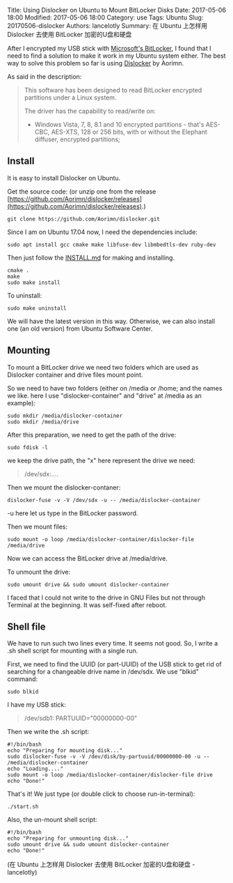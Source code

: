 Title: Using Dislocker on Ubuntu to Mount BitLocker Disks
Date: 2017-05-06 18:00
Modified: 2017-05-06 18:00
Category: use
Tags: Ubuntu
Slug: 20170506-dislocker
Authors: lancelotly
Summary: 在 Ubuntu 上怎样用 Dislocker 去使用 BitLocker 加密的U盘和硬盘

After I encrypted my USB stick with [Microsoft's BitLocker](https://docs.microsoft.com/en-us/windows/device-security/bitlocker/bitlocker-overview), I found that I need to find a solution to make it work in my Ubuntu system either. The best way to solve this problem so far is using [Dislocker](https://github.com/Aorimn/dislocker) by Aorimn. 

As said in the description:

> This software has been designed to read BitLocker encrypted partitions under a Linux system.
> 
> The driver has the capability to read/write on:
>
> * Windows Vista, 7, 8, 8.1 and 10 encrypted partitions - that's AES-CBC, AES-XTS, 128 or 256 bits, with or without the Elephant diffuser, encrypted partitions;

## Install
It is easy to install Dislocker on Ubuntu.

Get the source code: (or unzip one from the release [https://github.com/Aorimn/dislocker/releases](https://github.com/Aorimn/dislocker/releases).)

`git clone https://github.com/Aorimn/dislocker.git`

Since I am on Ubuntu 17.04 now, I need the dependencies include:

`sudo apt install gcc cmake make libfuse-dev libmbedtls-dev ruby-dev`

Then just follow the [INSTALL.md](https://github.com/Aorimn/dislocker/blob/master/INSTALL.md) for making and installing.

```
cmake .
make
sudo make install
```

To uninstall:

`sudo make uninstall`

We will have the latest version in this way. Otherwise, we can also install one (an old version) from Ubuntu Software Center.

## Mounting

To mount a BitLocker drive we need two folders which are used as Dislocker container and drive files mount point.

So we need to have two folders (either on /media or /home; and the names we like. here I use "dislocker-container" and "drive" at /media as an example):

```
sudo mkdir /media/dislocker-container
sudo mkdir /media/drive
```

After this preparation, we need to get the path of the drive:

``sudo fdisk -l``

we keep the drive path, the "x" here represent the drive we need: 

> /dev/sdx:....

Then we mount the dislocker-contaner:

`dislocker-fuse -v -V /dev/sdx -u -- /media/dislocker-container`

-u here let us type in the BitLocker password.

Then we mount files:

`sudo mount -o loop /media/dislocker-container/dislocker-file /media/drive`

Now we can access the BitLocker drive at /media/drive.

To unmount the drive:

`sudo umount drive && sudo umount dislocker-container`

I faced that I could not write to the drive in GNU Files but not through Terminal at the beginning. It was self-fixed after reboot.

## Shell file

We have to run such two lines every time. It seems not good. So, I write a .sh shell script for mounting with a single run. 

First, we need to find the UUID (or part-UUID) of the USB stick to get rid of searching for a changeable drive name in /dev/sdx. We use "blkid" command:

`sudo blkid`

I have my USB stick:

> /dev/sdb1: PARTUUID="00000000-00"

Then we write the .sh script:

```shell
#!/bin/bash
echo "Preparing for mounting disk..."
sudo dislocker-fuse -v -V /dev/disk/by-partuuid/00000000-00 -u -- /media/dislocker-container
echo "Loading...."
sudo mount -o loop /media/dislocker-container/dislocker-file drive
echo "Done!"
```

That's it! We just type (or double click to choose run-in-terminal):

`./start.sh`

Also, the un-mount shell script:

```shell
#!/bin/bash
echo "Preparing for unmounting disk..."
sudo umount drive && sudo umount dislocker-container
echo "Done!"
```

(在 Ubuntu 上怎样用 Dislocker 去使用 BitLocker 加密的U盘和硬盘 - lancelotly)